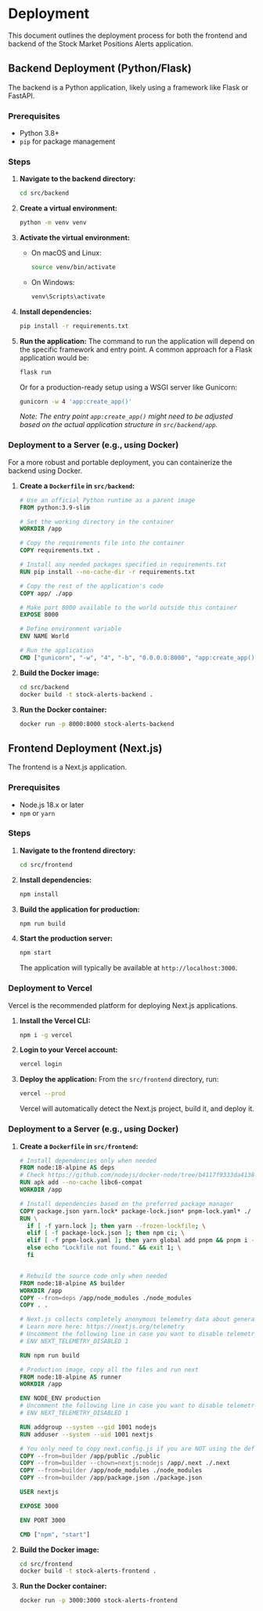 # Deployment

This document outlines the deployment process for both the frontend and backend of the Stock Market Positions Alerts application.

## Backend Deployment (Python/Flask)

The backend is a Python application, likely using a framework like Flask or FastAPI.

### Prerequisites

- Python 3.8+
- `pip` for package management

### Steps

1.  **Navigate to the backend directory:**

    ```bash
    cd src/backend
    ```

2.  **Create a virtual environment:**

    ```bash
    python -m venv venv
    ```

3.  **Activate the virtual environment:**

    - On macOS and Linux:
      ```bash
      source venv/bin/activate
      ```
    - On Windows:
      ```bash
      venv\Scripts\activate
      ```

4.  **Install dependencies:**

    ```bash
    pip install -r requirements.txt
    ```

5.  **Run the application:**
    The command to run the application will depend on the specific framework and entry point. A common approach for a Flask application would be:
    ```bash
    flask run
    ```
    Or for a production-ready setup using a WSGI server like Gunicorn:
    ```bash
    gunicorn -w 4 'app:create_app()'
    ```
    _Note: The entry point `app:create_app()` might need to be adjusted based on the actual application structure in `src/backend/app`._

### Deployment to a Server (e.g., using Docker)

For a more robust and portable deployment, you can containerize the backend using Docker.

1.  **Create a `Dockerfile` in `src/backend`:**

    ```dockerfile
    # Use an official Python runtime as a parent image
    FROM python:3.9-slim

    # Set the working directory in the container
    WORKDIR /app

    # Copy the requirements file into the container
    COPY requirements.txt .

    # Install any needed packages specified in requirements.txt
    RUN pip install --no-cache-dir -r requirements.txt

    # Copy the rest of the application's code
    COPY app/ ./app

    # Make port 8000 available to the world outside this container
    EXPOSE 8000

    # Define environment variable
    ENV NAME World

    # Run the application
    CMD ["gunicorn", "-w", "4", "-b", "0.0.0.0:8000", "app:create_app()"]
    ```

2.  **Build the Docker image:**

    ```bash
    cd src/backend
    docker build -t stock-alerts-backend .
    ```

3.  **Run the Docker container:**
    ```bash
    docker run -p 8000:8000 stock-alerts-backend
    ```

## Frontend Deployment (Next.js)

The frontend is a Next.js application.

### Prerequisites

- Node.js 18.x or later
- `npm` or `yarn`

### Steps

1.  **Navigate to the frontend directory:**

    ```bash
    cd src/frontend
    ```

2.  **Install dependencies:**

    ```bash
    npm install
    ```

3.  **Build the application for production:**

    ```bash
    npm run build
    ```

4.  **Start the production server:**
    ```bash
    npm start
    ```
    The application will typically be available at `http://localhost:3000`.

### Deployment to Vercel

Vercel is the recommended platform for deploying Next.js applications.

1.  **Install the Vercel CLI:**

    ```bash
    npm i -g vercel
    ```

2.  **Login to your Vercel account:**

    ```bash
    vercel login
    ```

3.  **Deploy the application:**
    From the `src/frontend` directory, run:
    ```bash
    vercel --prod
    ```
    Vercel will automatically detect the Next.js project, build it, and deploy it.

### Deployment to a Server (e.g., using Docker)

1.  **Create a `Dockerfile` in `src/frontend`:**

    ```dockerfile
    # Install dependencies only when needed
    FROM node:18-alpine AS deps
    # Check https://github.com/nodejs/docker-node/tree/b4117f9333da4138b03a546ec926ef50a31506c3#nodealpine to understand why libc6-compat might be needed.
    RUN apk add --no-cache libc6-compat
    WORKDIR /app

    # Install dependencies based on the preferred package manager
    COPY package.json yarn.lock* package-lock.json* pnpm-lock.yaml* ./
    RUN \
      if [ -f yarn.lock ]; then yarn --frozen-lockfile; \
      elif [ -f package-lock.json ]; then npm ci; \
      elif [ -f pnpm-lock.yaml ]; then yarn global add pnpm && pnpm i --frozen-lockfile; \
      else echo "Lockfile not found." && exit 1; \
      fi


    # Rebuild the source code only when needed
    FROM node:18-alpine AS builder
    WORKDIR /app
    COPY --from=deps /app/node_modules ./node_modules
    COPY . .

    # Next.js collects completely anonymous telemetry data about general usage.
    # Learn more here: https://nextjs.org/telemetry
    # Uncomment the following line in case you want to disable telemetry during the build.
    # ENV NEXT_TELEMETRY_DISABLED 1

    RUN npm run build

    # Production image, copy all the files and run next
    FROM node:18-alpine AS runner
    WORKDIR /app

    ENV NODE_ENV production
    # Uncomment the following line in case you want to disable telemetry during runtime.
    # ENV NEXT_TELEMETRY_DISABLED 1

    RUN addgroup --system --gid 1001 nodejs
    RUN adduser --system --uid 1001 nextjs

    # You only need to copy next.config.js if you are NOT using the default configuration
    COPY --from=builder /app/public ./public
    COPY --from=builder --chown=nextjs:nodejs /app/.next ./.next
    COPY --from=builder /app/node_modules ./node_modules
    COPY --from=builder /app/package.json ./package.json

    USER nextjs

    EXPOSE 3000

    ENV PORT 3000

    CMD ["npm", "start"]
    ```

2.  **Build the Docker image:**

    ```bash
    cd src/frontend
    docker build -t stock-alerts-frontend .
    ```

3.  **Run the Docker container:**
    ```bash
    docker run -p 3000:3000 stock-alerts-frontend
    ```
